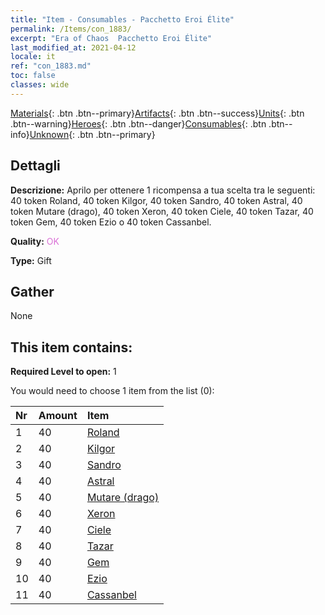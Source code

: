 ```yaml
---
title: "Item - Consumables - Pacchetto Eroi Élite"
permalink: /Items/con_1883/
excerpt: "Era of Chaos  Pacchetto Eroi Élite"
last_modified_at: 2021-04-12
locale: it
ref: "con_1883.md"
toc: false
classes: wide
---
```

 [Materials](/it/Items/){: .btn .btn--primary}[Artifacts](/it/Items/Artifacts/){: .btn .btn--success}[Units](/it/Items/Units/){: .btn .btn--warning}[Heroes](/it/Items/Heroes/){: .btn .btn--danger}[Consumables](/it/Items/Consumables/){: .btn .btn--info}[Unknown](/it/Items/Unknown/){: .btn .btn--primary}

## Dettagli
 **Descrizione:** Aprilo per ottenere 1 ricompensa a tua scelta tra le seguenti: 40 token Roland, 40 token Kilgor, 40 token Sandro, 40 token Astral, 40 token Mutare (drago), 40 token Xeron, 40 token Ciele, 40 token Tazar, 40 token Gem, 40 token Ezio o 40 token Cassanbel.

 **Quality:** <span style="color: #DA70D6">OK</span>

 **Type:** Gift

## Gather

  None

## This item contains:

 **Required Level to open:** 1

 You would need to choose 1 item from the list (0):

  | Nr | Amount |     Item    |
  |:---|:-------|:------------|
  | 1 | 40 | [Roland](/it/Items/her_362/) | 
  | 2 | 40 | [Kilgor](/it/Items/her_374/) | 
  | 3 | 40 | [Sandro](/it/Items/her_371/) | 
  | 4 | 40 | [Astral](/it/Items/her_388/) | 
  | 5 | 40 | [Mutare (drago)](/it/Items/her_390/) | 
  | 6 | 40 | [Xeron](/it/Items/her_383/) | 
  | 7 | 40 | [Ciele](/it/Items/her_382/) | 
  | 8 | 40 | [Tazar](/it/Items/her_393/) | 
  | 9 | 40 | [Gem](/it/Items/her_369/) | 
  | 10 | 40 | [Ezio](/it/Items/her_398/) | 
  | 11 | 40 | [Cassanbel](/it/Items/her_396/) | 
